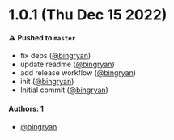 # 1.0.1 (Thu Dec 15 2022)

#### ⚠️ Pushed to `master`

- fix deps ([@bingryan](https://github.com/bingryan))
- update readme ([@bingryan](https://github.com/bingryan))
- add release workflow ([@bingryan](https://github.com/bingryan))
- init ([@bingryan](https://github.com/bingryan))
- Initial commit ([@bingryan](https://github.com/bingryan))

#### Authors: 1

- [@bingryan](https://github.com/bingryan)
